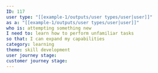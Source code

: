 ```yaml
---
ID: 117
user type: "[[example-1/outputs/user types/user|user]]"
as a: "[[example-1/outputs/user types/user|user]]"
who is: attempting something new
I need to: learn how to perform unfamiliar tasks
so that: I can expand my capabilities
category: learning
theme: skill development
user journey stage:
customer journey stage:
---
```

